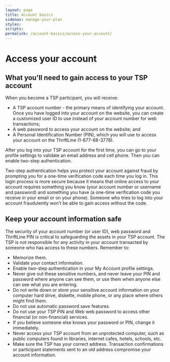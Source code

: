 ```yaml
---
layout: page
title: Account basics
sidenav: manage-your-plan
styles:
scripts:
permalink: /account-basics/access-your-account/
---
```


# Access your account


## What you'll need to gain access to your TSP account

When you become a TSP participant, you will receive:

+ A TSP account number - the primary means of identifying your account. Once you have logged into your account on the website, you can create a customized user ID to use instead of your account number for web transactions;
+ A web password to access your account on the website; and
+ A Personal Identification Number (PIN), which you will use to access your account on the ThriftLine (1-877-68-3778).

After you log into your TSP account for the first time, you can go to your profile settings to validate an email address and cell phone. Then you can enable two-step authentication. 

Two-step authentication helps you protect your account against fraud by prompting you for a one-time verification code each time you log in. This login process is more secure because it means that online access to your account requires something you know (your account number or username and password) and something you have (a one-time verification code you receive in your email or on your phone). Someone who tries to log into your account fraudulently won’t be able to gain access without the code.


## Keep your account information safe

The security of your account number (or user ID), web password and ThriftLine PIN is critical to safeguarding the assets in your TSP account. The TSP is not responsible for any activity in your account transacted by someone who has access to these numbers. Remember to:
+ Memorize them.
+ Validate your contact information.
+ Enable two-step authentication in your My Account profile settings.
+ Never give out these sensitive numbers, and never leave your PIN and password where anyone can see them, or use them when anyone else can see what you are entering.
+ Do not write down or store your sensitive account information on your computer hard drive, diskette, mobile phone, or any place where others might find them.
+ Do not use automatic password save features.
+ Do not use your TSP PIN and Web web password to access other financial (or non-financial) services.
+ If you believe someone else knows your password or PIN, change it immediately.
+ Never access your TSP account from an unprotected computer, such as public computers found in libraries, internet cafes, hotels, schools, etc.
+ Make sure the TSP has your correct address. Transaction confirmations or participant statements sent to an old address compromise your account information.



